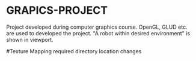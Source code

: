 # GRAPICS-PROJECT
Project developed during computer graphics course. OpenGL, GLUD etc. are used to developed the project. "A robot within desired environment" is shown in viewport.

#Texture Mapping required directory location changes
